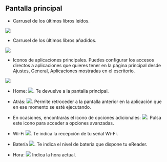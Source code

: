 ## Pantalla principal

- Carrusel de los últimos libros leídos.

![](http://static.energysistem.com/images/manuals/42535/59637602e6557.jpg)

- Carrusel de los últimos libros añadidos.

![](http://static.energysistem.com/images/manuals/42535/596375f51c360.jpg)

- Iconos de aplicaciones principales. Puedes configurar los accesos directos a aplicaciones que quieres tener en la página principal desde Ajustes, General, Aplicaciones mostradas en el escritorio.

![](http://static.energysistem.com/images/manuals/42535/569cd034301b6.jpg)

- Home: ![](http://static.energysistem.com/images/manuals/42535/569cd041a4f72.jpg). Te devuelve a la pantalla principal.

- Atrás: ![](http://static.energysistem.com/images/manuals/42535/569cd03b1ef8f.jpg). Permite retroceder a la pantalla anterior en la aplicación que en ese momento se esté ejecutando.

- En ocasiones, encontrarás el icono de opciones adicionales: ![](http://static.energysistem.com/images/manuals/42535/59638e1a4f148.jpg). Pulsa este icono para acceder a opciones avanzadas.

- Wi-Fi ![](http://static.energysistem.com/images/manuals/42535/569cd05f2844c.jpg). Te indica la recepción de tu señal Wi-Fi.

- Batería ![](http://static.energysistem.com/images/manuals/42091/549940f9ab6fb.jpg). Te indica el nivel de batería que dispone tu eReader.

- Hora: ![](http://static.energysistem.com/images/manuals/42091/54994195c2d3e.jpg) Indica la hora actual.
